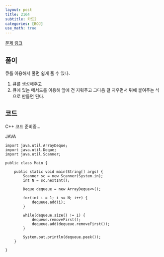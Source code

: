 ```yaml
---
layout: post
title: 2164
subtitle: 카드2
categories: [BOJ]
use_math: true
---
```


[문제 링크](https://www.acmicpc.net/problem/2164)

<h2 class="section-heading">풀이</h2>
큐를 이용해서 풀면 쉽게 풀 수 있다.

1. 큐를 생성해주고
2. 큐에 있는 메서드를 이용해 앞에 건 지워주고 그다음 걸 지우면서 뒤에 붙여주는 식으로 만들면 된다.
<h2 class="section-heading">코드</h2>
C++  
코드 준비중...

JAVA
<pre><code class="java">import java.util.ArrayDeque;
import java.util.Deque;
import java.util.Scanner;

public class Main {

	public static void main(String[] args) {
		Scanner sc = new Scanner(System.in);
		int N = sc.nextInt();
		
		Deque<Integer> dequeue = new ArrayDeque<>();
		
		for(int i = 1; i <= N; i++) {
			dequeue.add(i);
		}
		
		while(dequeue.size() != 1) {
			dequeue.removeFirst();
			dequeue.add(dequeue.removeFirst());
		}

		System.out.println(dequeue.peek());
	}

}</code></pre>